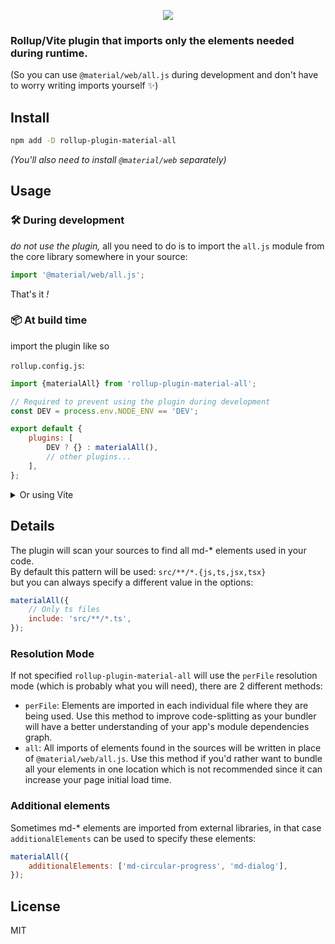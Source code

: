 <p align="center">
<img src="https://github.com/vdegenne/rollup-plugin-material-all-monorepo/assets/2827383/d1be1a5c-3c8b-4d24-857e-4ed159cdb1de">
</p>

### Rollup/Vite plugin that imports only the elements needed during runtime.

(So you can use `@material/web/all.js` during development and don't have to worry writing imports yourself ✨)

## Install

```bash
npm add -D rollup-plugin-material-all
```

_(You'll also need to install `@material/web` separately)_

## Usage

### 🛠️ During development

_do not use the plugin,_ all you need to do is to import the `all.js` module from the core library somewhere in your source:

```js
import '@material/web/all.js';
```

That's it _!_

### 📦 At build time

import the plugin like so

`rollup.config.js`:

```js
import {materialAll} from 'rollup-plugin-material-all';

// Required to prevent using the plugin during development
const DEV = process.env.NODE_ENV == 'DEV';

export default {
	plugins: [
		DEV ? {} : materialAll(),
		// other plugins...
	],
};
```

<details>
<summary>Or using Vite</summary>

`vite.config.js`:

```js
import {materialAll} from 'rollup-plugin-material-all';
import {defineConfig} from 'vite';

export default defineConfig({
	plugins: [
		// Won't be used during dev
		materialAll(),
	],
});
```

</details>

## Details

The plugin will scan your sources to find all md-\* elements used in your code.  
By default this pattern will be used: `src/**/*.{js,ts,jsx,tsx}`  
but you can always specify a different value in the options:

```js
materialAll({
	// Only ts files
	include: 'src/**/*.ts',
});
```

### Resolution Mode

If not specified `rollup-plugin-material-all` will use the `perFile` resolution mode (which is probably what you will need), there are 2 different methods:

- `perFile`: Elements are imported in each individual file where they are being used. Use this method to improve code-splitting as your bundler will have a better understanding of your app's module dependencies graph.
- `all`: All imports of elements found in the sources will be written in place of `@material/web/all.js`. Use this method if you'd rather want to bundle all your elements in one location which is not recommended since it can increase your page initial load time.

### Additional elements

Sometimes md-\* elements are imported from external libraries, in that case `additionalElements` can be used to specify these elements:

```js
materialAll({
	additionalElements: ['md-circular-progress', 'md-dialog'],
});
```

## License

MIT
